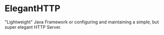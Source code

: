 # ElegantHTTP
"Lightweight" Java Framework or configuring and maintaining a simple, but super elegant HTTP Server.
